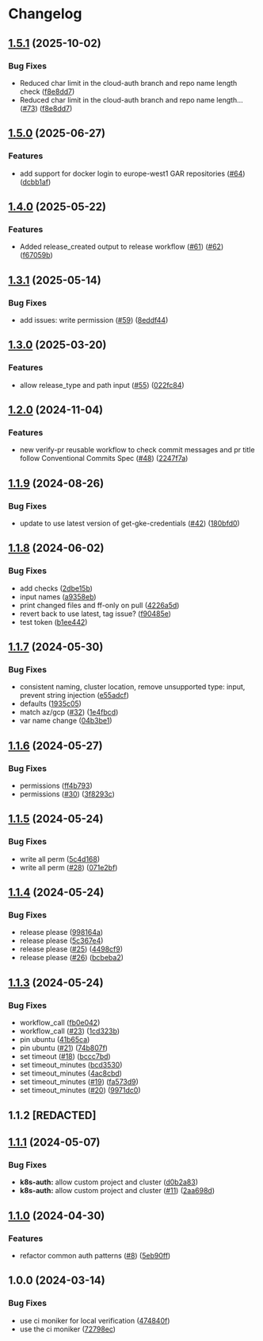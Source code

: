 # Changelog

## [1.5.1](https://github.com/entur/gha-meta/compare/v1.5.0...v1.5.1) (2025-10-02)


### Bug Fixes

* Reduced char limit in the cloud-auth branch and repo name length check ([f8e8dd7](https://github.com/entur/gha-meta/commit/f8e8dd78aea883946c35eaee96d6b388322b67e0))
* Reduced char limit in the cloud-auth branch and repo name length… ([#73](https://github.com/entur/gha-meta/issues/73)) ([f8e8dd7](https://github.com/entur/gha-meta/commit/f8e8dd78aea883946c35eaee96d6b388322b67e0))

## [1.5.0](https://github.com/entur/gha-meta/compare/v1.4.0...v1.5.0) (2025-06-27)


### Features

* add support for docker login to europe-west1 GAR repositories ([#64](https://github.com/entur/gha-meta/issues/64)) ([dcbb1af](https://github.com/entur/gha-meta/commit/dcbb1af59d058419f6cc56062252bbdd38820a4d))

## [1.4.0](https://github.com/entur/gha-meta/compare/v1.3.1...v1.4.0) (2025-05-22)


### Features

* Added release_created output to release workflow ([#61](https://github.com/entur/gha-meta/issues/61)) ([#62](https://github.com/entur/gha-meta/issues/62)) ([f67059b](https://github.com/entur/gha-meta/commit/f67059b5471dc61feb467df0604e0daa18a521e2))

## [1.3.1](https://github.com/entur/gha-meta/compare/v1.3.0...v1.3.1) (2025-05-14)


### Bug Fixes

* add issues: write permission ([#59](https://github.com/entur/gha-meta/issues/59)) ([8eddf44](https://github.com/entur/gha-meta/commit/8eddf44ab2c39c0f2a79a64cac08eba2d89cd7f1))

## [1.3.0](https://github.com/entur/gha-meta/compare/v1.2.0...v1.3.0) (2025-03-20)


### Features

* allow release_type and path input ([#55](https://github.com/entur/gha-meta/issues/55)) ([022fc84](https://github.com/entur/gha-meta/commit/022fc84355eb19ba6970c32d199dd468cfcdb99a))

## [1.2.0](https://github.com/entur/gha-meta/compare/v1.1.9...v1.2.0) (2024-11-04)


### Features

* new verify-pr reusable workflow to check commit messages and pr title follow Conventional Commits Spec ([#48](https://github.com/entur/gha-meta/issues/48)) ([2247f7a](https://github.com/entur/gha-meta/commit/2247f7a64bad8d2e3674fe8d68669fc81fb4d068))

## [1.1.9](https://github.com/entur/gha-meta/compare/v1.1.8...v1.1.9) (2024-08-26)


### Bug Fixes

* update to use latest version of get-gke-credentials ([#42](https://github.com/entur/gha-meta/issues/42)) ([180bfd0](https://github.com/entur/gha-meta/commit/180bfd0c8c3a02ba1c3f0551c0a2b800542e737e))

## [1.1.8](https://github.com/entur/gha-meta/compare/v1.1.7...v1.1.8) (2024-06-02)


### Bug Fixes

* add checks ([2dbe15b](https://github.com/entur/gha-meta/commit/2dbe15b0b3744c09371b55edc1909c7eaf80065f))
* input names ([a9358eb](https://github.com/entur/gha-meta/commit/a9358eb054a2704040d5bb5ea4601232b02768b1))
* print changed files and ff-only on pull ([4226a5d](https://github.com/entur/gha-meta/commit/4226a5d1a58cf652ef968f32897ff1312374eed0))
* revert back to use latest, tag issue? ([f90485e](https://github.com/entur/gha-meta/commit/f90485e7ea30eebcf7639299f0e84d437879d741))
* test token ([b1ee442](https://github.com/entur/gha-meta/commit/b1ee4426a8a5598bf8217aa47098f759d2716cbc))

## [1.1.7](https://github.com/entur/gha-meta/compare/v1.1.6...v1.1.7) (2024-05-30)


### Bug Fixes

* consistent naming, cluster location, remove unsupported type: input, prevent string injection ([e55adcf](https://github.com/entur/gha-meta/commit/e55adcfbfee0a595e4b60bd65a05cc12f892aa1b))
* defaults ([1935c05](https://github.com/entur/gha-meta/commit/1935c05bf95875db37dd993d36d9f21a53b4a92b))
* match az/gcp ([#32](https://github.com/entur/gha-meta/issues/32)) ([1e4fbcd](https://github.com/entur/gha-meta/commit/1e4fbcd0457940f68ba19bfb5623a7abf7914e6e))
* var name change ([04b3be1](https://github.com/entur/gha-meta/commit/04b3be19cbdf5f8f56d04de8dafb88fed9d4144e))

## [1.1.6](https://github.com/entur/gha-meta/compare/v1.1.5...v1.1.6) (2024-05-27)


### Bug Fixes

* permissions ([ff4b793](https://github.com/entur/gha-meta/commit/ff4b7936dd84b1dbff71974c0045703ebb013b10))
* permissions ([#30](https://github.com/entur/gha-meta/issues/30)) ([3f8293c](https://github.com/entur/gha-meta/commit/3f8293cb0428303f3706aa2fed0edf8583504d4c))

## [1.1.5](https://github.com/entur/gha-meta/compare/v1.1.4...v1.1.5) (2024-05-24)


### Bug Fixes

* write all perm ([5c4d168](https://github.com/entur/gha-meta/commit/5c4d1687c77b390dc94869e790084dd558e709ba))
* write all perm ([#28](https://github.com/entur/gha-meta/issues/28)) ([071e2bf](https://github.com/entur/gha-meta/commit/071e2bfd84224bf3f1c989c244fa1b60330d424f))

## [1.1.4](https://github.com/entur/gha-meta/compare/v1.1.3...v1.1.4) (2024-05-24)


### Bug Fixes

* release please ([998164a](https://github.com/entur/gha-meta/commit/998164aafe2124bb277053516b96e71ad6a2d4cf))
* release please ([5c367e4](https://github.com/entur/gha-meta/commit/5c367e42797c2c490dc6b6452b0db12e8baf3648))
* release please ([#25](https://github.com/entur/gha-meta/issues/25)) ([4498cf9](https://github.com/entur/gha-meta/commit/4498cf949d08920d5d429f773cfc3109c04080b4))
* release please ([#26](https://github.com/entur/gha-meta/issues/26)) ([bcbeba2](https://github.com/entur/gha-meta/commit/bcbeba235d96988380316edd65a033ebb3c0171e))

## [1.1.3](https://github.com/entur/gha-meta/compare/v1.1.2...v1.1.3) (2024-05-24)


### Bug Fixes

* workflow_call ([fb0e042](https://github.com/entur/gha-meta/commit/fb0e042fc8043ad7172d8624a05657bd2f7f3459))
* workflow_call ([#23](https://github.com/entur/gha-meta/issues/23)) ([1cd323b](https://github.com/entur/gha-meta/commit/1cd323b50b6e0c48996f094cb57a26ef4ae94233))
* pin ubuntu ([41b65ca](https://github.com/entur/gha-meta/commit/41b65ca7a7b83f3babcdf6f19a251313edba8c4b))
* pin ubuntu ([#21](https://github.com/entur/gha-meta/issues/21)) ([74b807f](https://github.com/entur/gha-meta/commit/74b807fdf749d3e1886dfe496d40fcf5cdbe4227))
* set timeout ([#18](https://github.com/entur/gha-meta/issues/18)) ([bccc7bd](https://github.com/entur/gha-meta/commit/bccc7bd84ce2092164e2b28925c21483ad1e9b08))
* set timeout_minutes ([bcd3530](https://github.com/entur/gha-meta/commit/bcd3530f8bcdbcefd21d20f375aa548d8e96cfdb))
* set timeout_minutes ([4ac8cbd](https://github.com/entur/gha-meta/commit/4ac8cbded9391d74d33b40a1490c82c0396f4953))
* set timeout_minutes ([#19](https://github.com/entur/gha-meta/issues/19)) ([fa573d9](https://github.com/entur/gha-meta/commit/fa573d9cad24801bacd0ed77fb6aaefb312cee1c))
* set timeout_minutes ([#20](https://github.com/entur/gha-meta/issues/20)) ([9971dc0](https://github.com/entur/gha-meta/commit/9971dc05deeb26a1803ec98a6086f01ca4e6d5e8))

## 1.1.2 [REDACTED]

## [1.1.1](https://github.com/entur/gha-meta/compare/v1.1.0...v1.1.1) (2024-05-07)


### Bug Fixes

* **k8s-auth:** allow custom project and cluster ([d0b2a83](https://github.com/entur/gha-meta/commit/d0b2a838132de90da5ba9795af3cd3fa28471d4b))
* **k8s-auth:** allow custom project and cluster ([#11](https://github.com/entur/gha-meta/issues/11)) ([2aa698d](https://github.com/entur/gha-meta/commit/2aa698d9d16a0a4fa5607f2f695217ae4763dbad))

## [1.1.0](https://github.com/entur/gha-meta/compare/v1.0.0...v1.1.0) (2024-04-30)


### Features

* refactor common auth patterns ([#8](https://github.com/entur/gha-meta/issues/8)) ([5eb90ff](https://github.com/entur/gha-meta/commit/5eb90fffb08de1b8cff73f248050c39200f425b7))


## 1.0.0 (2024-03-14)


### Bug Fixes

* use ci moniker for local verification ([474840f](https://github.com/entur/gha-meta/commit/474840f37d75e888bcd60dbbae1ba22057f8aa51))
* use the ci moniker ([72798ec](https://github.com/entur/gha-meta/commit/72798eccb61cef5f07f0bff552ead3dd51f3cd72))
